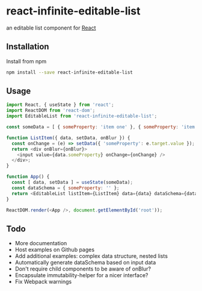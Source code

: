 # react-infinite-editable-list
an editable list component for [React](https://reactjs.org/)

## Installation
Install from npm

```sh
npm install --save react-infinite-editable-list
```

## Usage
```js
import React, { useState } from 'react';
import ReactDOM from 'react-dom';
import EditableList from 'react-infinite-editable-list';

const someData = [ { someProperty: 'item one' }, { someProperty: 'item two' } ];

function ListItem({ data, setData, onBlur }) {
  const onChange = (e) => setData({ 'someProperty': e.target.value });
  return <div onBlur={onBlur}>
    <input value={data.someProperty} onChange={onChange} />
  </div>;
}

function App() {
  const [ data, setData ] = useState(someData);
  const dataSchema = { someProperty: '' };
  return <EditableList listItem={ListItem} data={data} dataSchema={dataSchema} setData={setData} />;
}

ReactDOM.render(<App />, document.getElementById('root'));
```

## Todo
- More documentation
- Host examples on Github pages
- Add additional examples: complex data structure, nested lists
- Automatically generate dataSchema based on input data
- Don't require child components to be aware of onBlur?
- Encapsulate immutability-helper for a nicer interface?
- Fix Webpack warnings
